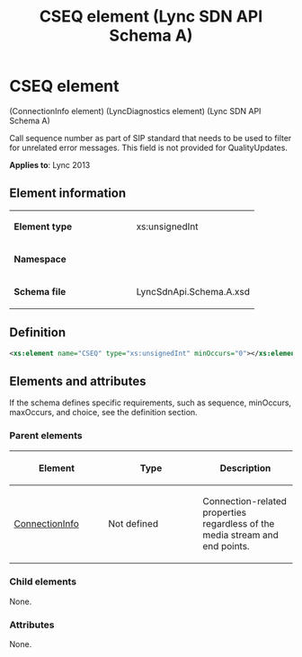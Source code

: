 ﻿---
title: CSEQ element (Lync SDN API Schema A)
TOCTitle: CSEQ element
ms:assetid: 41e3904b-243b-5d13-ed31-ff6d0f2821f2
ms:mtpsurl: https://msdn.microsoft.com/en-us/library/Dn455014(v=office.15)
ms:contentKeyID: 57260892
ms.date: 07/24/2014
mtps_version: v=office.15
dev_langs:
- xml
---

# CSEQ element 

(ConnectionInfo element) (LyncDiagnostics element) (Lync SDN API Schema A)

Call sequence number as part of SIP standard that needs to be used to filter for unrelated error messages. This field is not provided for QualityUpdates.


**Applies to**: Lync 2013

## Element information

<table>
<colgroup>
<col style="width: 50%" />
<col style="width: 50%" />
</colgroup>
<tbody>
<tr class="odd">
<td><p><strong>Element type</strong></p></td>
<td><p>xs:unsignedInt</p></td>
</tr>
<tr class="even">
<td><p><strong>Namespace</strong></p></td>
<td><p></p></td>
</tr>
<tr class="odd">
<td><p><strong>Schema file</strong></p></td>
<td><p>LyncSdnApi.Schema.A.xsd</p></td>
</tr>
</tbody>
</table>


## Definition

``` xml
<xs:element name="CSEQ" type="xs:unsignedInt" minOccurs="0"></xs:element>
```

## Elements and attributes

If the schema defines specific requirements, such as sequence, minOccurs, maxOccurs, and choice, see the definition section.

### Parent elements

<table>
<colgroup>
<col style="width: 33%" />
<col style="width: 33%" />
<col style="width: 33%" />
</colgroup>
<thead>
<tr class="header">
<th><p>Element</p></th>
<th><p>Type</p></th>
<th><p>Description</p></th>
</tr>
</thead>
<tbody>
<tr class="odd">
<td><p><a href="connectioninfo-element-lyncdiagnostics-element-lync-sdn-api-schema-a.md">ConnectionInfo</a></p></td>
<td><p>Not defined</p></td>
<td><p>Connection-related properties regardless of the media stream and end points.</p></td>
</tr>
</tbody>
</table>


### Child elements

None.

### Attributes

None.

